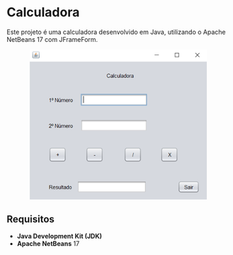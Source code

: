 # Calculadora

Este projeto é uma calculadora desenvolvido em Java, utilizando o Apache NetBeans 17 com JFrameForm.

<div align="center">
  <img src="https://github.com/lucassantos540/ProjetoCalculadoraInterface/blob/main/preview.png?raw=true" alt="Calculadora" width="400px">
</div>

## Requisitos

- **Java Development Kit (JDK)**
- **Apache NetBeans** 17
